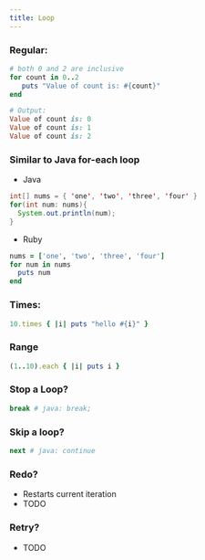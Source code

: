 ```yaml
---
title: Loop
---
```



### Regular:
```rb
# both 0 and 2 are inclusive
for count in 0..2
   puts "Value of count is: #{count}"
end

# Output:
Value of count is: 0
Value of count is: 1
Value of count is: 2
```

### Similar to Java for-each loop

- Java

```java
int[] nums = { 'one', 'two', 'three', 'four' }
for(int num: nums){
  System.out.println(num);
}
```
- Ruby

```rb
nums = ['one', 'two', 'three', 'four']
for num in nums
  puts num
end 
```

### Times:
```rb
10.times { |i| puts "hello #{i}" }
```

### Range
```rb
(1..10).each { |i| puts i }
```

### Stop a Loop?
```rb
break # java: break;
```

### Skip a loop?
```rb
next # java: continue
```

### Redo?
- Restarts current iteration
- TODO

### Retry?
- TODO
